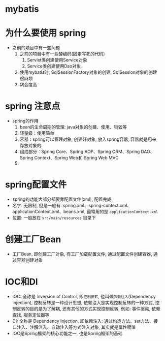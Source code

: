 # mybatis

# 为什么要使用 spring

- 之前的项目中有一些问题
    1. 之前的项目中有一些硬编码(固定写死的代码)
        1. Servlet类创建使用Service对象
        2. Service类创建使用Dao对象
    2. 使用mybatis时, SqlSessionFactory对象的创建, SqlSession对象的创建很麻烦
    3. 耦合度高

# spring 注意点

- spring的作用
    1. bean的生命周期的管理: java对象的创建、使用、销毁等
    2. 轻量级：使用简单
    3. 容器：spring可以管理对象, 创建好对象, 放入spring容器, 容器就是用来存放对象的
    4. 组成部分：Spring Core、Spring AOP、Spring ORM、Spring DAO、Spring Context、Spring Web和 Spring Web MVC
    5.

# spring配置文件

- spring的功能大部分都要靠配置文件(xml), 配置完成
- 名字: 无限制, 但是一般有: spring.xml、spring-context.xml、applicationContext.xml、beans.xml,
  最常用的是 `applicationContext.xml`
- 位置: 一般放在 `src/main/resources` 目录下

# 创建工厂Bean

- 工厂Bean, 即创建工厂对象, 有工厂加载配置文件, 通过配置文件创建容器, 通过容器创建对象

# IOC和DI

- IOC: 全称是 Inversion of Control, 即`控制反转`, 也叫做`依赖注入`(Dependency Injection), 控制反转是一种设计思想,
  依赖注入是实现控制反转的一种方式, 控制反转的目的是为了解耦, 还有其他的方式实现控制反转, 例如: 事件驱动, 依赖查找,
  服务定位器等
- DI: 全称是 Dependency Injection, 即依赖注入: 通过构造方法、set方法、接口注入、注解注入、自动注入等方式注入对象, 其实就是属性赋值
- IOC是Spring框架的核心功能之一, 也是Spring框架的基础
